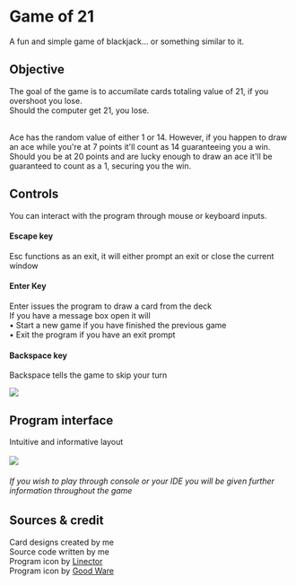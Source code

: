 # Game of 21
A fun and simple game of blackjack... or something similar to it.

## Objective
The goal of the game is to accumilate cards totaling value of 21, if you overshoot you lose.<br>
Should the computer get 21, you lose.<br><br>

Ace has the random value of either 1 or 14. However, if you happen to draw an ace while you're at 7 points it'll count as 14 guaranteeing you a win.
Should you be at 20 points and are lucky enough to draw an ace it'll be guaranteed to count as a 1, securing you the win.

## Controls
You can interact with the program through mouse or keyboard inputs.

#### Escape key
 Esc functions as an exit, it will either prompt an exit or close the current window
 
#### Enter Key
 Enter issues the program to draw a card from the deck<br>
 If you have a message box open it will<br>
 • Start a new game if you have finished the previous game<br>
 • Exit the program if you have an exit prompt<br>
 
#### Backspace key
 Backspace tells the game to skip your turn<br>
 
![](https://i.imgur.com/hJYhCVR.png)

## Program interface
Intuitive and informative layout<br><br>
![](https://i.imgur.com/5a9ijO8.png)

###### If you wish to play through console or your IDE you will be given further information throughout the game


## Sources & credit
Card designs created by me<br>
Source code written by me<br>
Program icon by 
[Linector](https://www.flaticon.com/authors/linector)<br>
Program icon by 
[Good Ware](https://www.flaticon.com/authors/good-ware)
